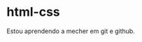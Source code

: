 # html-css
 

Estou aprendendo a mecher em git e github.
<a href="https://vitorf-santos.github.io/html-css/exercicios/HTML/ex001/index.html"></a>